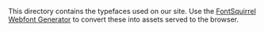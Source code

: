 This directory contains the typefaces used on our site. Use the [FontSquirrel Webfont Generator](http://www.fontsquirrel.com/tools/webfont-generator) to convert these into assets served to the browser.
